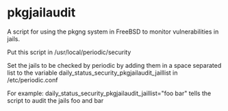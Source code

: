 pkgjailaudit
============

A script for using the pkgng system in FreeBSD to monitor vulnerabilities in jails.

Put this script in /usr/local/periodic/security

Set the jails to be checked by periodic by adding them in a space separated list to the variable daily_status_security_pkgjailaudit_jaillist in /etc/periodic.conf

For example: daily_status_security_pkgjailaudit_jaillist="foo bar" tells the script to audit the jails foo and bar
